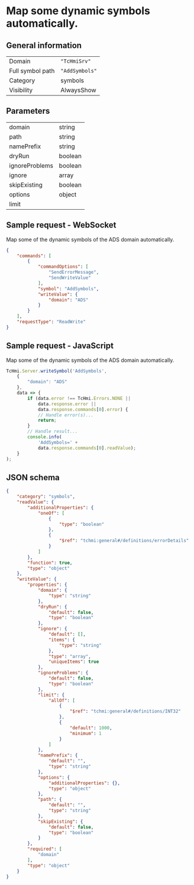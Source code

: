 # Map some dynamic symbols automatically.

## General information

|  |  |
| - | - |
| Domain | `"TcHmiSrv"` |
| Full symbol path | `"AddSymbols"` |
| Category | symbols |
| Visibility | AlwaysShow |

## Parameters

|  |  |
| - | - |
| domain | string |
| path | string |
| namePrefix | string |
| dryRun | boolean |
| ignoreProblems | boolean |
| ignore | array |
| skipExisting | boolean |
| options | object |
| limit |  |

## Sample request - WebSocket

Map some of the dynamic symbols of the ADS domain automatically.
```json
{
    "commands": [
        {
            "commandOptions": [
                "SendErrorMessage",
                "SendWriteValue"
            ],
            "symbol": "AddSymbols",
            "writeValue": {
                "domain": "ADS"
            }
        }
    ],
    "requestType": "ReadWrite"
}
```

## Sample request - JavaScript

Map some of the dynamic symbols of the ADS domain automatically.
```javascript
TcHmi.Server.writeSymbol('AddSymbols',
    {
        "domain": "ADS"
    },
    data => {
        if (data.error !== TcHmi.Errors.NONE ||
            data.response.error ||
            data.response.commands[0].error) {
            // Handle error(s)...
            return;
        }
        // Handle result...
        console.info(
            'AddSymbols=' +
            data.response.commands[0].readValue);
    }
);
```

## JSON schema

```json
{
    "category": "symbols",
    "readValue": {
        "additionalProperties": {
            "oneOf": [
                {
                    "type": "boolean"
                },
                {
                    "$ref": "tchmi:general#/definitions/errorDetails"
                }
            ]
        },
        "function": true,
        "type": "object"
    },
    "writeValue": {
        "properties": {
            "domain": {
                "type": "string"
            },
            "dryRun": {
                "default": false,
                "type": "boolean"
            },
            "ignore": {
                "default": [],
                "items": {
                    "type": "string"
                },
                "type": "array",
                "uniqueItems": true
            },
            "ignoreProblems": {
                "default": false,
                "type": "boolean"
            },
            "limit": {
                "allOf": [
                    {
                        "$ref": "tchmi:general#/definitions/INT32"
                    },
                    {
                        "default": 1000,
                        "minimum": 1
                    }
                ]
            },
            "namePrefix": {
                "default": "",
                "type": "string"
            },
            "options": {
                "additionalProperties": {},
                "type": "object"
            },
            "path": {
                "default": "",
                "type": "string"
            },
            "skipExisting": {
                "default": false,
                "type": "boolean"
            }
        },
        "required": [
            "domain"
        ],
        "type": "object"
    }
}
```
